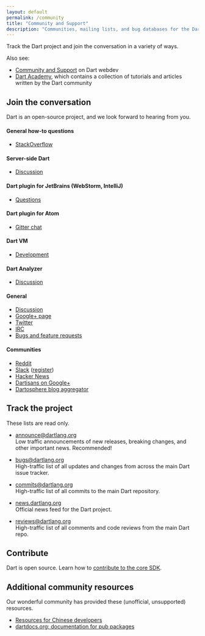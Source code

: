 ```yaml
---
layout: default
permalink: /community
title: "Community and Support"
description: "Communities, mailing lists, and bug databases for the Dart project."
---
```


Track the Dart project and join the conversation in a variety of ways.

Also see:

* [Community and Support]({{site.webdev}}/community) on Dart webdev
* [Dart Academy](https://dart.academy/), which contains a collection of tutorials
  and articles written by the Dart community

## Join the conversation

Dart is an open-source project, and we look forward to hearing from you.

#### General how-to questions

* [StackOverflow](http://stackoverflow.com/tags/dart)

#### Server-side Dart

* [Discussion](https://groups.google.com/a/dartlang.org/d/forum/cloud)

#### Dart plugin for JetBrains (WebStorm, IntelliJ)

* [Questions](https://groups.google.com/a/dartlang.org/d/forum/jetbrains-dart-plugin-discuss)

#### Dart plugin for Atom

* [Gitter chat](https://gitter.im/dart-atom/dartlang)

#### Dart VM

* [Development](https://groups.google.com/a/dartlang.org/d/forum/vm-dev)

#### Dart Analyzer

* [Discussion](https://groups.google.com/a/dartlang.org/d/forum/analyzer-discuss)

#### General

* [Discussion](https://groups.google.com/a/dartlang.org/d/forum/misc)
* [Google+ page](https://plus.google.com/+dartlang)
* [Twitter](https://twitter.com/dart_lang)
* [IRC](http://webchat.freenode.net/?channels=dart)
* [Bugs and feature requests](https://github.com/dart-lang/sdk/issues/new)

#### Communities

* [Reddit](https://www.reddit.com/r/dartlang)
* [Slack](https://dartlang.slack.com/) ([register](https://dartlang-slack.herokuapp.com/))
* [Hacker News](https://hn.algolia.com/?query=Dart&type=story&dateRange=all&prefix&page=0&sort=byPopularity)
* [Dartisans on Google+](http://g.co/dartisans)
* [Dartosphere blog aggregator](http://dartosphere.org)

## Track the project

These lists are read only.

* [announce@dartlang.org](https://groups.google.com/a/dartlang.org/d/forum/announce)<br>
  Low traffic announcements of new releases, breaking changes,
  and other important news. Recommended!

* [bugs@dartlang.org](https://groups.google.com/a/dartlang.org/d/forum/bugs)<br>
  High-traffic list of all updates and changes from across the main Dart
  issue tracker.

* [commits@dartlang.org](https://groups.google.com/a/dartlang.org/d/forum/commits)<br>
  High-traffic list of all commits to the main Dart repository.

* [news.dartlang.org](http://news.dartlang.org)<br>
  Official news feed for the Dart project.

* [reviews@dartlang.org](https://groups.google.com/a/dartlang.org/d/forum/reviews)<br>
  High-traffic list of all comments and code reviews from the main
  Dart repo.

## Contribute

Dart is open source. Learn how to
[contribute to the core SDK](https://github.com/dart-lang/sdk/wiki/Contributing).

## Additional community resources

Our wonderful community has provided these
(unofficial, unsupported) resources.

* [Resources for Chinese developers](http://www.dartlang.cc/support/for-chinese.html)
* [dartdocs.org: documentation for pub packages](http://www.dartdocs.org)

